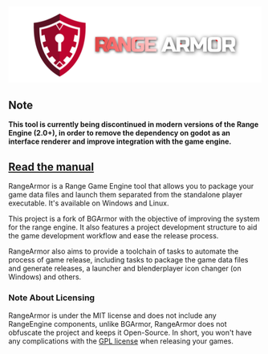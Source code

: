 <img src="/textures/rangearmor_logo_name.png" alt="RangeArmor" />

## Note
**This tool is currently being discontinued in modern versions of the Range Engine (2.0+), in order to remove the dependency on godot as an interface renderer and improve integration with the game engine.**

## [Read the manual](https://rangeengine.tech/api/14/html/manual/tutorials/range_armor/index.html)

RangeArmor is a Range Game Engine tool that allows you to package your game data files and launch them separated from the standalone player executable. It's available on Windows and Linux.

This project is a fork of BGArmor with the objective of improving the system for the range engine. It also features a project development structure to aid the game development workflow and ease the release process.

RangeArmor also aims to provide a toolchain of tasks to automate the process of game release, including tasks to package the game data files and generate releases, a launcher and blenderplayer icon changer (on Windows) and others.

### Note About Licensing
RangeArmor is under the MIT license and does not include any RangeEngine components, unlike BGArmor, RangeArmor does not obfuscate the project and keeps it Open-Source. In short, you won't have any complications with the [GPL license](https://download.blender.org/release/GPL3-license.txt) when releasing your games.

